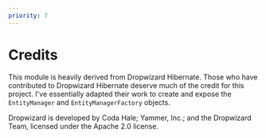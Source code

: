 ```yaml
---
priority: 7
---
```

# Credits

This module is heavily derived from Dropwizard Hibernate. Those who have contributed to Dropwizard Hibernate deserve 
much of the credit for this project. I've essentially adapted their work to create and expose the `EntityManager` and 
`EntityManagerFactory` objects.

Dropwizard is developed by Coda Hale; Yammer, Inc.; and the Dropwizard Team, licensed under the Apache 2.0 license.